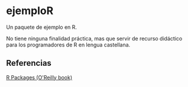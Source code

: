 # ejemploR
Un paquete de ejemplo en R. 

No tiene ninguna finalidad práctica, mas que servir de recurso didáctico para los programadores de R en lengua castellana.

## Referencias
[R Packages (O'Reilly book)](http://r-pkgs.had.co.nz/)
